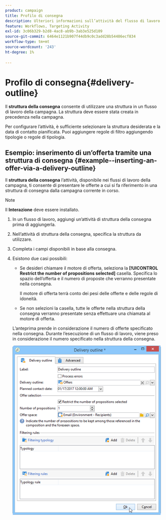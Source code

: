 ```yaml
---
product: campaign
title: Profilo di consegna
description: Ulteriori informazioni sull’attività del flusso di lavoro Struttura della consegna
feature: Workflows, Targeting Activity
exl-id: 3c06b329-b2d8-4ac8-ab9b-3ab3e525d109
source-git-commit: 6464e1121b907f44db9c0c3add28b54486ecf834
workflow-type: tm+mt
source-wordcount: '243'
ht-degree: 1%

---
```


# Profilo di consegna{#delivery-outline}

Il **struttura della consegna** consente di utilizzare una struttura in un flusso di lavoro della campagna. La struttura deve essere stata creata in precedenza nella campagna.

Per configurare l’attività, è sufficiente selezionare la struttura desiderata e la data di contatto pianificata. Puoi aggiungere regole di filtro aggiungendo tipologie o regole di tipologia.

## Esempio: inserimento di un’offerta tramite una struttura di consegna {#example--inserting-an-offer-via-a-delivery-outline}

Il **struttura della consegna** l’attività, disponibile nei flussi di lavoro della campagna, ti consente di presentare le offerte a cui si fa riferimento in una struttura di consegna dalla campagna corrente in corso.

>[!NOTE]
>
>Il **Interazione** deve essere installato.

1. In un flusso di lavoro, aggiungi un’attività di struttura della consegna prima di aggiungerla.
1. Nell’attività di struttura della consegna, specifica la struttura da utilizzare.
1. Completa i campi disponibili in base alla consegna.
1. Esistono due casi possibili:

   * Se desideri chiamare il motore di offerta, seleziona la **[!UICONTROL Restrict the number of propositions selected]** casella. Specifica lo spazio dell’offerta e il numero di proposte che verranno presentate nella consegna.

      Il motore di offerta terrà conto dei pesi delle offerte e delle regole di idoneità.

   * Se non selezioni la casella, tutte le offerte nella struttura della consegna verranno presentate senza effettuare una chiamata al motore di offerta.

   L’anteprima prende in considerazione il numero di offerte specificato nella consegna. Durante l’esecuzione di un flusso di lavoro, viene preso in considerazione il numero specificato nella struttura della consegna.

   ![](assets/int_compo_offre_wf1.png)
